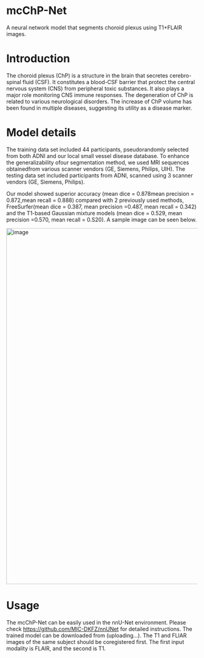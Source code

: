 # mcChP-Net
A neural network model that segments choroid plexus using T1+FLAIR images. 

# Introduction
The choroid plexus (ChP) is a structure in the brain that secretes cerebro-spinal fluid (CSF). It constitutes a blood-CSF barrier that protect the central nervous system (CNS) from peripheral toxic substances. It also plays a major role monitoring CNS immune responses. The degeneration of ChP is related to various neurological disorders. The increase of ChP volume has been found in multiple diseases, suggesting its utility as a disease marker.

# Model details
The training data set included 44 participants, pseudorandomly selected from both ADNI and our local small vessel disease database. To enhance the generalizability ofour segmentation method, we used MRl sequences obtainedfrom various scanner vendors (GE, Siemens, Philips, UIH). The testing data set included participants from ADNl, scanned using 3 scanner vendors (GE, Siemens, Philips). 

Our model showed superior accuracy (mean dice = 0.878mean precision = 0.872,mean recall = 0.888) compared with 2 previously used methods, FreeSurfer(mean dice = 0.387, mean precision =0.487, mean recall = 0.342) and the T1-based Gaussian mixture models (mean dice = 0.529, mean precision =0.570, mean recall = 0.S20). A sample image can be seen below.

<img width="1001" height="934" alt="image" src="https://github.com/user-attachments/assets/3f7fd1db-5ef3-47d0-9f9d-808823dc8faa" />

# Usage
The mcChP-Net can be easily used in the nnU-Net environment. Please check https://github.com/MIC-DKFZ/nnUNet for detailed instructions. The trained model can be downloaded from (uploading...). 
The T1 and FLIAR images of the same subject should be coregistered first. The first input modality is FLAIR, and the second is T1.
